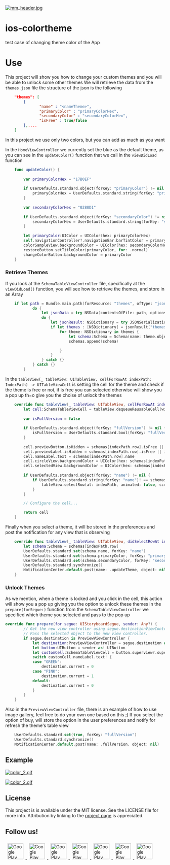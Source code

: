 [![mm_header.jpg](https://s16.postimg.org/674mqlohx/mm_header.jpg)](https://postimg.org/image/dzvaikugx/)

# ios-colortheme
test case of changing theme color of the App

# Use

This project will show you how to change your custom themes and you will be able to unlock some other themes
We will retrieve the data from the `themes.json` file the structure of the json is the following

```json
	"themes": [
        {
               "name" : "<nameTheme>",
               "primaryColor" : "primaryColorHex",
               "secondaryColor" : "secondaryColorHex",
               "isFree" : true/false
        },....
    ]
```

In this project we use only two colors, but you can add as much as you want

In the `HomeViewController` we currently set the blue as the default theme, as you can see in the `updateColor()` function that we call in the `viewDidLoad` function

```swift
	func updateColor() {
        
        var primaryColorHex = "17B0EF"
        
        if UserDefaults.standard.object(forKey: "primaryColor") != nil {
            primaryColorHex = UserDefaults.standard.string(forKey: "primaryColor")!
        }
        
        var secondaryColorHex = "0288D1"
        
        if UserDefaults.standard.object(forKey: "secondaryColor") != nil {
            secondaryColorHex = UserDefaults.standard.string(forKey: "secondaryColor")!
        }
        
        let primaryColor:UIColor = UIColor(hex: primaryColorHex)
        self.navigationController?.navigationBar.barTintColor = primaryColor
        colorSampleView.backgroundColor = UIColor(hex: secondaryColorHex)
        restoreButton.setTitleColor(primaryColor, for: .normal)
        changeColorButton.backgroundColor = primaryColor
    }
```

### Retrieve Themes

If you look at the `SchemaTableViewController` file, specifically at the `viewDidLoad()` function, you will see how to retrieve the themes, and store in an Array

```swift
	if let path = Bundle.main.path(forResource: "themes", ofType: "json") {
            do {
                let jsonData = try NSData(contentsOfFile: path, options: NSData.ReadingOptions.mappedIfSafe)
                do {
                    let jsonResult: NSDictionary = try JSONSerialization.jsonObject(with: jsonData as Data, options: JSONSerialization.ReadingOptions.mutableContainers) as! NSDictionary
                    if let themes : [NSDictionary] = jsonResult["themes"] as? [NSDictionary] {
                        for theme: NSDictionary in themes {
                            let schema:Schema = Schema(name: theme.object(forKey: "name") as! String, primaryColor: theme.object(forKey: "primaryColor") as! String, secondaryColor: theme.object(forKey: "secondaryColor") as! String, isFree: theme.object(forKey: "isFree") as! Bool)
                            schemas.append(schema)

                        }
                    }
                } catch {}
            } catch {}
        }
```

In the `tableView(_ tableView: UITableView, cellForRowAt indexPath: IndexPath) -> UITableViewCell` is setting the cell for the theme and check if the theme is free or not, if is free you can selected otherwise will show you a pop up th=o give you the choise of unlock the themes

```swift
	override func tableView(_ tableView: UITableView, cellForRowAt indexPath: IndexPath) -> UITableViewCell {
        let cell:SchemaTableViewCell = tableView.dequeueReusableCell(withIdentifier: "Cell", for: indexPath) as! SchemaTableViewCell
        
        var isFullVersion = false
        
        if UserDefaults.standard.object(forKey: "fullVersion") != nil {
            isFullVersion = UserDefaults.standard.bool(forKey: "fullVersion")
        }
        
        cell.previewButton.isHidden = schemas[indexPath.row].isFree || isFullVersion
        cell.previewLabel.isHidden = schemas[indexPath.row].isFree || isFullVersion
        cell.nameLabel.text = schemas[indexPath.row].name
        cell.circleView.backgroundColor = UIColor(hex: schemas[indexPath.row].primaryColor)
        cell.selectedView.backgroundColor = UIColor(hex: schemas[indexPath.row].secondaryColor)
        
        if UserDefaults.standard.object(forKey: "name") != nil {
            if UserDefaults.standard.string(forKey: "name")! == schemas[indexPath.row].name {
                tableView.selectRow(at: indexPath, animated: false, scrollPosition: .none)
            }
        }

        // Configure the cell...

        return cell
    }
```

Finally when you select a theme, it will be stored in the preferences and post the notification for any view that is observing

```swift
	override func tableView(_ tableView: UITableView, didSelectRowAt indexPath: IndexPath) {
        let schema:Schema = schemas[indexPath.row]
        UserDefaults.standard.set(schema.name, forKey: "name")
        UserDefaults.standard.set(schema.primaryColor, forKey: "primaryColor")
        UserDefaults.standard.set(schema.secondaryColor, forKey: "secondaryColor")
        UserDefaults.standard.synchronize()
        NotificationCenter.default.post(name: .updateTheme, object: nil)
    }
```

### Unlock Themes

As we mention, when a theme is locked and you click in the cell, this action will show you a pop up giving you the option to unlock these themes in the `prepare(forSegue:)` function from the `SchemaTableViewController` we specified which theme you selected and pass to the pop up

```swift
override func prepare(for segue: UIStoryboardSegue, sender: Any?) {
        // Get the new view controller using segue.destinationViewController.
        // Pass the selected object to the new view controller.
        if segue.destination is PreviewViewController {
            let destination:PreviewViewController = segue.destination as! PreviewViewController
            let button:UIButton = sender as! UIButton
            let customCell:SchemaTableViewCell = button.superview?.superview as! SchemaTableViewCell
            switch customCell.nameLabel.text! {
            case "GREEN":
                destination.current = 0
            case "PINK":
                destination.current = 1
            default:
                destination.current = 0
            }
        }
    }
```

Also in the `PreviewViewController` file, there is an example of how to use image gallery, feel free to do your own one based on this ;)
If you select the option of buy, will store the option in the user preferences and notify for refresh the theme's table view

```swift
	UserDefaults.standard.set(true, forKey: "fullVersion")
	UserDefaults.standard.synchronize()
	NotificationCenter.default.post(name: .fullVersion, object: nil)
```

## Example

[![color_2.gif](https://media.giphy.com/media/l0Iy9dMoAjZdyboA0/source.gif)](https://media.giphy.com/media/l0Iy9dMoAjZdyboA0/source.gif)

[![color_2.gif](http://gph.is/2mQe02a)](http://gph.is/2mQe02a)



## License

This project is is available under the MIT license. See the LICENSE file for more info. Attribution by linking to the [project page](https://github.com/RomeRock/ios-colortheme) is appreciated.

## Follow us!

<div>
<a href="http://romerock.com"> <img style="max-width: 100%; margin:7" src="https://avatars3.githubusercontent.com/u/23345883?v=3&s=200=true" alt="Google Play" height="50px" /> </a><a href="https://www.facebook.com/romerockapps/?ref=page_internal"> <img style="max-width: 100%; margin:7" src="https://s18.postimg.org/6sjokzpd5/facebook_icon.png=true" alt="Google Play" height="50px" /> </a><a href="https://twitter.com/romerock_apps"> <img style="max-width: 100%; margin:7" src="https://s18.postimg.org/w2eg82w4p/twitter_icon.png=true" alt="Google Play" height="50px" /> </a><a href="https://play.google.com/store/apps/dev?id=5841338539930209563"> <img style="max-width: 100%; margin:7" src="https://s18.postimg.org/n29unw015/android_icon.png=true" alt="Google Play" height="50px" /> </a><a href="https://itunes.apple.com/us/developer/rome-rock-llc/id1190244007"> <img style="max-width: 100%; margin:7" src="https://s18.postimg.org/leap98m5l/ios_icon.png=true" alt="Google Play" height="50px" /> </a><a href="https://github.com/RomeRock"> <img style="max-width: 100%; margin:7" src="https://s18.postimg.org/wpdcxlt0p/github_icon.png=true" alt="Google Play" height="50px" /> </a><a href="https://www.youtube.com/channel/UCcSLNuTYC7qJhOKQ4CpseRA"> <img style="max-width: 100%; margin:7" src="https://s18.postimg.org/w4ybuwzs9/youtube_icon.png=true" alt="Google Play" height="50px" /> </a>
</div>